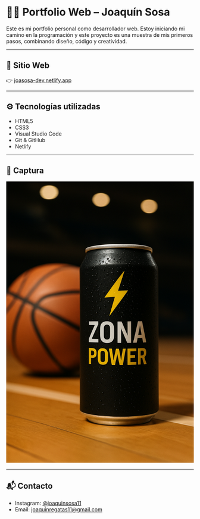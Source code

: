 # 🧑‍💻 Portfolio Web – Joaquín Sosa

Este es mi portfolio personal como desarrollador web. Estoy iniciando mi camino en la programación y este proyecto es una muestra de mis primeros pasos, combinando diseño, código y creatividad.

---

## 🔗 Sitio Web

👉 [joasosa-dev.netlify.app](https://joasosa-dev.netlify.app)

---

## ⚙️ Tecnologías utilizadas

- HTML5
- CSS3
- Visual Studio Code
- Git & GitHub
- Netlify

---

## 📸 Captura

![Portfolio Screenshot](./bebida.jpg)

---

## 📬 Contacto

- Instagram: [@joaquinsosa11](https://instagram.com/joaquinsosa11)
- Email: joaquinregatas11@gmail.com
